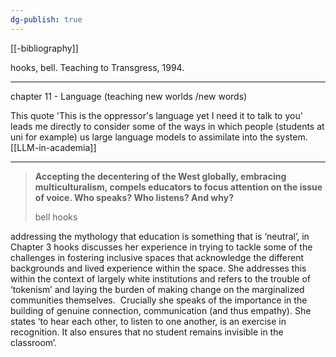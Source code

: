 ```yaml
---
dg-publish: true
---
```

[[-bibliography]]

hooks, bell. Teaching to Transgress, 1994. 

---

chapter 11 - Language (teaching new worlds /new words)

This quote 'This is the oppressor's language yet I need it to talk to you' leads me directly to consider some of the ways in which people (students at uni for example) us large language models to assimilate into the system. [[LLM-in-academia]]

---

> **Accepting the decentering of the West globally, embracing multiculturalism, compels educators to focus attention on the issue of voice. Who speaks? Who listens? And why?** 
> 
> bell hooks

addressing the mythology that education is something that is ‘neutral’, in Chapter 3 hooks  discusses her experience in trying to tackle some of the challenges in fostering inclusive spaces that acknowledge the different backgrounds and lived experience within the space. She addresses this within the context of largely white institutions and refers to the trouble of ‘tokenism’ and laying the burden of making change on the marginalized communities themselves.  Crucially she speaks of the importance in the building of genuine connection, communication (and thus empathy). She states ‘to hear each other, to listen to one another, is an exercise in recognition. It also ensures that no student remains invisible in the classroom’.

